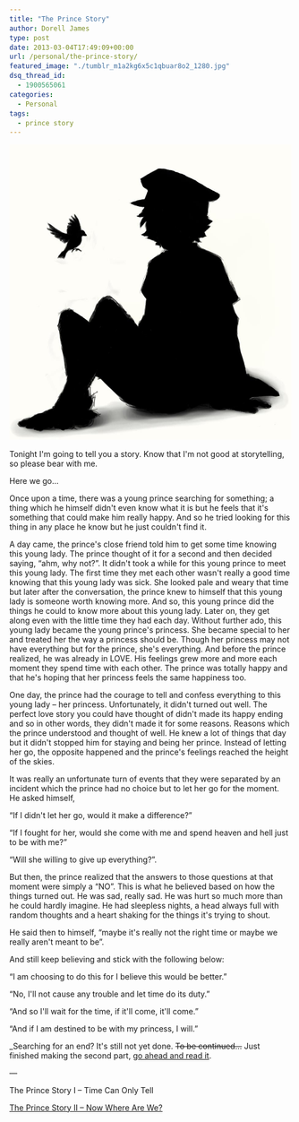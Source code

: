 ```yaml
---
title: "The Prince Story"
author: Dorell James
type: post
date: 2013-03-04T17:49:09+00:00
url: /personal/the-prince-story/
featured_image: "./tumblr_m1a2kg6x5c1qbuar8o2_1280.jpg"
dsq_thread_id:
  - 1900565061
categories:
  - Personal
tags:
  - prince story
---
```


![](./Vocaloid_Oliver_Silhouette.jpg)

Tonight I'm going to tell you a story. Know that I'm not good at storytelling, so please bear with me.

Here we go&#8230;

Once upon a time, there was a young prince searching for something; a thing which he himself didn't even know what it is but he feels that it's something that could make him really happy. And so he tried looking for this thing in any place he know but he just couldn't find it. <span class="wp-font-emots-emo-unhappy"></span>

A day came, the prince's close friend told him to get some time knowing this young lady. The prince thought of it for a second and then decided saying, &#8220;ahm, why not?&#8221;. It didn't took a while for this young prince to meet this young lady. The first time they met each other wasn't really a good time knowing that this young lady was sick. She looked pale and weary that time but later after the conversation, the prince knew to himself that this young lady is someone worth knowing more. And so, this young prince did the things he could to know more about this young lady. Later on, they get along even with the little time they had each day. Without further ado, this young lady became the young prince's princess. She became special to her and treated her the way a princess should be. Though her princess may not have everything but for the prince, she's everything. And before the prince realized, he was already in LOVE. His feelings grew more and more each moment they spend time with each other. The prince was totally happy and that he's hoping that her princess feels the same happiness too.

One day, the prince had the courage to tell and confess everything to this young lady &#8211; her princess. Unfortunately, it didn't turned out well. The perfect love story you could have thought of didn't made its happy ending and so in other words, they didn't made it for some reasons. Reasons which the prince understood and thought of well. He knew a lot of things that day but it didn't stopped him for staying and being her prince. Instead of letting her go, the opposite happened and the prince's feelings reached the height of the skies.

It was really an unfortunate turn of events that they were separated by an incident which the prince had no choice but to let her go for the moment. He asked himself,

&#8220;If I didn't let her go, would it make a difference?&#8221;

&#8220;If I fought for her, would she come with me and spend heaven and hell just to be with me?&#8221;

&#8220;Will she willing to give up everything?&#8221;.

But then, the prince realized that the answers to those questions at that moment were simply a &#8220;NO&#8221;. This is what he believed based on how the things turned out. He was sad, really sad. He was hurt so much more than he could hardly imagine. He had sleepless nights, a head always full with random thoughts and a heart shaking for the things it's trying to shout.

He said then to himself, &#8220;maybe it's really not the right time or maybe we really aren't meant to be&#8221;.

And still keep believing and stick with the following below:

&#8220;I am choosing to do this for I believe this would be better.&#8221;

&#8220;No, I'll not cause any trouble and let time do its duty.&#8221;

&#8220;And so I'll wait for the time, if it'll come, it'll come.&#8221;

&#8220;And if I am destined to be with my princess, I will.&#8221;

\_Searching for an end? It's still not yet done. <del datetime="2014-04-08T17:07:59+00:00">To be continued&#8230;</em></del> Just finished making the second part, [go ahead and read it](/the-prince-story-2). <span class="wp-font-emots-emo-happy"></span> </p>

&#8212;

The Prince Story I &#8211; Time Can Only Tell

[The Prince Story II &#8211; Now Where Are We?][1]

[1]: http://dorellwp.localhost/personal/the-prince-story-2/
